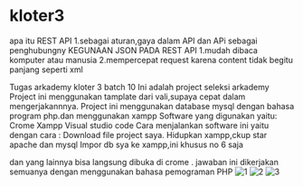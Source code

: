 # kloter3
apa itu REST API
1.sebagai aturan,gaya dalam API dan APi sebagai penghubungny
KEGUNAAN JSON PADA REST API
1.mudah dibaca komputer atau manusia
2.mempercepat request karena content tidak begitu panjang seperti xml

Tugas arkademy kloter 3 batch 10 Ini adalah project seleksi arkademy Project ini menggunakan tamplate dari vali,supaya cepat dalam mengerjakannnya. Project ini menggunakan database mysql dengan bahasa program php.dan menggunakan xampp Software yang digunakan yaitu: Crome Xampp Visual studio code Cara menjalankan software ini yaitu dengan cara : Download file project saya. Hidupkan xampp,ckup star apache dan mysql Impor db sya ke xampp,ini khusus no 6 saja

dan yang lainnya bisa langsung dibuka di crome . jawaban ini dikerjakan semuanya dengan menggunakan bahasa pemograman PHP
![1](https://user-images.githubusercontent.com/43402837/57569759-f4b9b780-7423-11e9-8f93-af9cbde6f7a4.PNG)
![2](https://user-images.githubusercontent.com/43402837/57569797-a822ac00-7424-11e9-8801-00584a6eb08a.PNG)
![3](https://user-images.githubusercontent.com/43402837/57569804-c25c8a00-7424-11e9-8267-fe856a7d942d.PNG)




